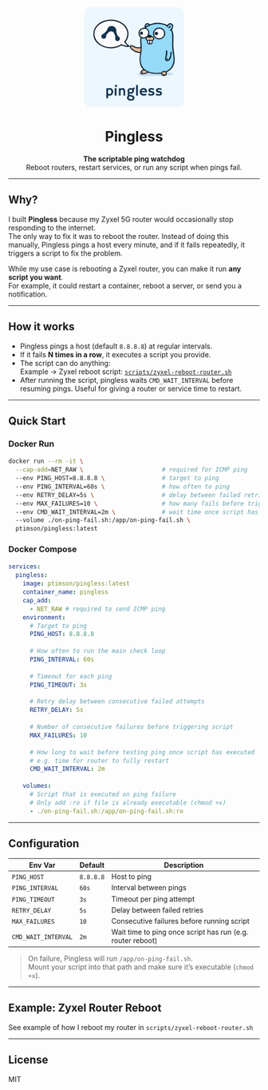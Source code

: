 <p align="center">
  <img src="./assets/logo.png" alt="Pingless Logo" width="200" />
</p>

<h1 align="center">Pingless</h1>

<p align="center">
  <b>The scriptable ping watchdog</b><br/>
  Reboot routers, restart services, or run any script when pings fail.
</p>

---

## Why?

I built **Pingless** because my Zyxel 5G router would occasionally stop responding to the internet.  
The only way to fix it was to reboot the router. Instead of doing this manually, Pingless pings a host every minute, and
if it fails repeatedly, it triggers a script to fix the problem.

While my use case is rebooting a Zyxel router, you can make it run **any script you want**.  
For example, it could restart a container, reboot a server, or send you a notification.

---

## How it works

- Pingless pings a host (default `8.8.8.8`) at regular intervals.
- If it fails **N times in a row**, it executes a script you provide.
- The script can do anything:  
  Example → Zyxel reboot script: [`scripts/zyxel-reboot-router.sh`](./scripts/zyxel-reboot-router.sh)
- After running the script, pingless waits `CMD_WAIT_INTERVAL` before resuming pings. Useful for giving a router or service time to restart.

---

## Quick Start

### Docker Run

```bash
docker run --rm -it \
  --cap-add=NET_RAW \                      # required for ICMP ping  
  --env PING_HOST=8.8.8.8 \                # target to ping  
  --env PING_INTERVAL=60s \                # how often to ping  
  --env RETRY_DELAY=5s \                   # delay between failed retries  
  --env MAX_FAILURES=10 \                  # how many fails before trigger
  --env CMD_WAIT_INTERVAL=2m \             # wait time once script has executed  
  --volume ./on-ping-fail.sh:/app/on-ping-fail.sh \
  ptimson/pingless:latest  
```

### Docker Compose

```yml
services:
  pingless:
    image: ptimson/pingless:latest
    container_name: pingless
    cap_add:
      - NET_RAW # required to send ICMP ping
    environment:
      # Target to ping
      PING_HOST: 8.8.8.8

      # How often to run the main check loop
      PING_INTERVAL: 60s

      # Timeout for each ping
      PING_TIMEOUT: 3s

      # Retry delay between consecutive failed attempts
      RETRY_DELAY: 5s

      # Number of consecutive failures before triggering script
      MAX_FAILURES: 10

      # How long to wait before testing ping once script has executed
      # e.g. time for router to fully restart 
      CMD_WAIT_INTERVAL: 2m

    volumes:
      # Script that is executed on ping failure
      # Only add :ro if file is already executable (chmod +x)
      - ./on-ping-fail.sh:/app/on-ping-fail.sh:ro

```

---

## Configuration

| Env Var             | Default   | Description                                                |
|---------------------|-----------|------------------------------------------------------------|
| `PING_HOST`         | `8.8.8.8` | Host to ping                                               |
| `PING_INTERVAL`     | `60s`     | Interval between pings                                     |
| `PING_TIMEOUT`      | `3s`      | Timeout per ping attempt                                   |
| `RETRY_DELAY`       | `5s`      | Delay between failed retries                               |
| `MAX_FAILURES`      | `10`      | Consecutive failures before running script                 |
| `CMD_WAIT_INTERVAL` | `2m`      | Wait time to ping once script has run (e.g. router reboot) |

> On failure, Pingless will run `/app/on-ping-fail.sh`.  
> Mount your script into that path and make sure it’s executable (`chmod +x`).

---

## Example: Zyxel Router Reboot

See example of how I reboot my router in `scripts/zyxel-reboot-router.sh`

---

## License

MIT